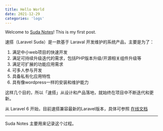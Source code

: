 ```yaml
---
title: Hello World
date: 2021-12-29
categories: 'logs'
---
```

Welcome to [Suda Notes](https://suda.one/)! This is my first post. 

速搭（Laravel Suda）是一款基于 Laraval 开发维护的系统产品，主要是为了：

1. 满足中小web项目的快速开发
2. 满足可持续升级迭代的需求，包括PHP版本升级/开源相关组件升级等
3. 满足可扩展的功能应用需求
4. 可多人参与开发
5. 具备私有化应用特性
6. 具有像wordpress一样的安装和维护能力

这样几个目的，所以「速搭」从设计和产品落地，就始终在项目中不断迭代和更新。

从 Laravel 6 开始，目前速搭兼容最新的Laravel版本，具体可参照 [在线文档](https://suda.gtd.xyz)

---

Suda Notes 主要用来记录这个过程。

